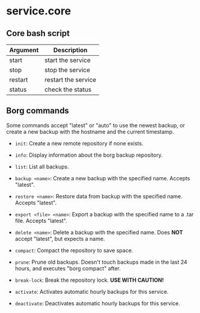 # service.core


## Core bash script

| Argument | Description                |
| -------- | -------------------------- |
| start    | start the service          |
| stop     | stop the service           |
| restart  | restart the service        |
| status   | check the status           |


## Borg commands

Some commands accept "latest" or "auto" to use the newest backup, or create a new backup with the hostname and the current timestamp.

- `init`: Create a new remote repository if none exists.

- `info`: Display information about the borg backup repository.

- `list`: List all backups.

- `backup <name>`: Create a new backup with the specified name. Accepts "latest".

- `restore <name>`: Restore data from backup with the specified name. Accepts "latest".

- `export <file> <name>`: Export a backup with the specified name to a .tar file. Accepts "latest".

- `delete <name>`: Delete a backup with the specified name. Does **NOT** accept "latest", but expects a name.

- `compact`: Compact the repository to save space.

- `prune`: Prune old backups. Doesn't touch backups made in the last 24 hours, and executes "borg compact" after.

- `break-lock`: Break the repository lock. **USE WITH CAUTION!**

- `activate`: Activates automatic hourly backups for this service.

- `deactivate`: Deactivates automatic hourly backups for this service.
